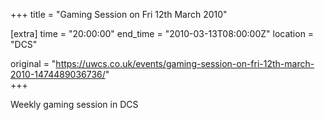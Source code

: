 +++
title = "Gaming Session on Fri 12th March 2010"

[extra]
time = "20:00:00"
end_time = "2010-03-13T08:00:00Z"
location = "DCS"

original = "https://uwcs.co.uk/events/gaming-session-on-fri-12th-march-2010-1474489036736/"    
+++

Weekly gaming session in DCS

